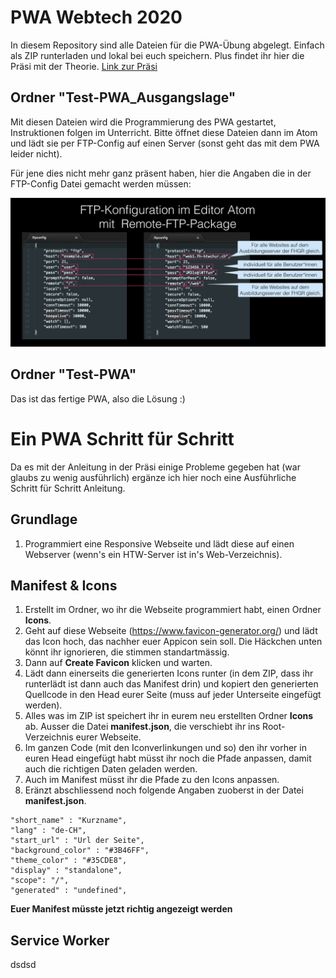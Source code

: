 # PWA Webtech 2020
In diesem Repository sind alle Dateien für die PWA-Übung abgelegt. Einfach als ZIP runterladen und lokal bei euch speichern.
Plus findet ihr hier die Präsi mit der Theorie.
[Link zur Präsi](http://lea-moser.ch/webtech-mmp18_leamoser_pwa.pdf)

## Ordner "Test-PWA_Ausgangslage"
Mit diesen Dateien wird die Programmierung des PWA gestartet, Instruktionen folgen im Unterricht. Bitte öffnet diese Dateien dann im Atom und lädt sie per FTP-Config auf einen Server (sonst geht das mit dem PWA leider nicht). 

Für jene dies nicht mehr ganz präsent haben, hier die Angaben die in der FTP-Config Datei gemacht werden müssen:

![alt text][logo]

[logo]: https://github.com/leamoser/pwa/blob/master/ftpconfig.png "FTP Config"

## Ordner "Test-PWA"
Das ist das fertige PWA, also die Lösung :) 

# Ein PWA Schritt für Schritt
Da es mit der Anleitung in der Präsi einige Probleme gegeben hat (war glaubs zu wenig ausführlich) ergänze ich hier noch eine Ausführliche Schritt für Schritt Anleitung. 

## Grundlage
1. Programmiert eine Responsive Webseite und lädt diese auf einen Webserver (wenn's ein HTW-Server ist in's Web-Verzeichnis).

## Manifest & Icons
1. Erstellt im Ordner, wo ihr die Webseite programmiert habt, einen Ordner **Icons**. 
2. Geht auf diese Webseite (https://www.favicon-generator.org/) und lädt das Icon hoch, das nachher euer Appicon sein soll. Die Häckchen unten könnt ihr ignorieren, die stimmen standartmässig.
3. Dann auf **Create Favicon** klicken und warten.
4. Lädt dann einerseits die generierten Icons runter (in dem ZIP, dass ihr runterlädt ist dann auch das Manifest drin) und kopiert den generierten Quellcode in den Head eurer Seite (muss auf jeder Unterseite eingefügt werden). 
5. Alles was im ZIP ist speichert ihr in eurem neu erstellten Ordner **Icons** ab. Ausser die Datei **manifest.json**, die verschiebt ihr ins Root-Verzeichnis eurer Webseite.
6. Im ganzen Code (mit den Iconverlinkungen und so) den ihr vorher in euren Head eingefügt habt müsst ihr noch die Pfade anpassen, damit auch die richtigen Daten geladen werden. 
7. Auch im Manifest müsst ihr die Pfade zu den Icons anpassen.
8. Eränzt abschliessend noch folgende Angaben zuoberst in der Datei **manifest.json**.
```
"short_name" : "Kurzname",
"lang" : "de-CH",
"start_url" : "Url der Seite",
"background_color" : "#3B46FF",
"theme_color" : "#35CDE8",
"display" : "standalone",
"scope": "/",
"generated" : "undefined",
```

**Euer Manifest müsste jetzt richtig angezeigt werden**

## Service Worker
dsdsd
